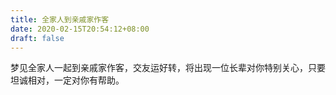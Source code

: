 ```yaml
---
title: 全家人到亲戚家作客
date: 2020-02-15T20:54:12+08:00
draft: false
---
```


梦见全家人一起到亲戚家作客，交友运好转，将出现一位长辈对你特别关心，只要坦诚相对，一定对你有帮助。<br>
